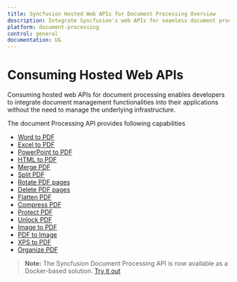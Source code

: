 ```yaml
---
title: Syncfusion Hosted Web APIs for Document Processing Overview
description: Integrate Syncfusion's web APIs for seamless document processing of Word, Excel, PowerPoint, HTML to PDF, and PDF manipulation.
platform: document-processing
control: general
documentation: UG
---
```

# Consuming Hosted Web APIs

Consuming hosted web APIs for document processing enables developers to integrate document management functionalities into their applications without the need to manage the underlying infrastructure. 

The document Processing API provides following capabilities

- [Word to PDF](https://help.syncfusion.com/document-processing/web-apis/consume-apis/word-to-pdf)
- [Excel to PDF](https://help.syncfusion.com/document-processing/web-apis/consume-apis/excel-to-pdf)
- [PowerPoint to PDF](https://help.syncfusion.com/document-processing/web-apis/consume-apis/powerpoint-to-pdf)
- [HTML to PDF](https://help.syncfusion.com/document-processing/web-apis/consume-apis/html-to-pdf)
- [Merge PDF](https://help.syncfusion.com/document-processing/web-apis/consume-apis/merge-pdf)
- [Split PDF](https://help.syncfusion.com/document-processing/web-apis/consume-apis/split-pdf)
- [Rotate PDF pages](https://help.syncfusion.com/document-processing/web-apis/consume-apis/rotate-pdf-pages)
- [Delete PDF pages](https://help.syncfusion.com/document-processing/web-apis/consume-apis/delete-pdf-pages)
- [Flatten PDF](https://help.syncfusion.com/document-processing/web-apis/consume-apis/flatten-pdf)
- [Compress PDF](https://help.syncfusion.com/document-processing/web-apis/consume-apis/compress-pdf)
- [Protect PDF](https://help.syncfusion.com/document-processing/web-apis/consume-apis/protect-pdf)
- [Unlock PDF](https://help.syncfusion.com/document-processing/web-apis/consume-apis/unlock-pdf)
- [Image to PDF](https://help.syncfusion.com/document-processing/web-apis/consume-apis/image-to-pdf)
- [PDF to Image](https://help.syncfusion.com/document-processing/web-apis/consume-apis/pdf-to-image)
- [XPS to PDF](https://help.syncfusion.com/document-processing/web-apis/consume-apis/xps-to-pdf)
- [Organize PDF](https://help.syncfusion.com/document-processing/web-apis/consume-apis/organize-pdf)


> **Note:**
> The Syncfusion Document Processing API is now available as a Docker-based solution. [Try it out](https://hub.docker.com/r/syncfusion/document-processing-apis)